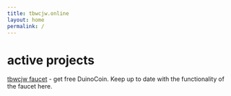 ```yaml
---
title: tbwcjw.online
layout: home
permalink: /
---
```


# active projects
[tbwcjw faucet](https://faucet.tbwcjw.online/) - get free DuinoCoin.
Keep up to date with the functionality of the faucet here.